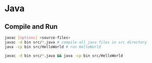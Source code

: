 # Java

## Compile and Run
```bash
javac [options] <source-files>
javac -d bin src/*.java # compile all java files in src directory
java -cp bin src/HelloWorld # run HelloWorld

javac -d bin src/*.java && java -cp bin src/HelloWorld
```